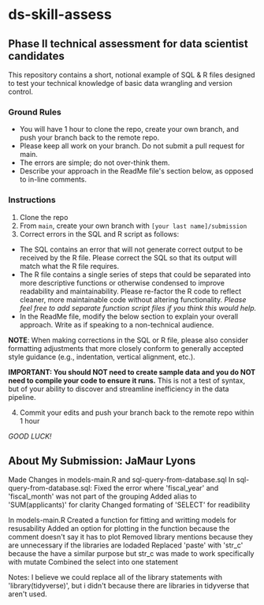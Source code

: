 # ds-skill-assess
## Phase II technical assessment for data scientist candidates

This repository contains a short, notional example of SQL & R files designed to test your technical knowledge of basic data wrangling and version control.

### Ground Rules
* You will have 1 hour to clone the repo, create your own branch, and push your branch back to the remote repo.
* Please keep all work on your branch. Do not submit a pull request for main.
* The errors are simple; do not over-think them.
* Describe your approach in the ReadMe file's section below, as opposed to in-line comments.

### Instructions
1. Clone the repo
2. From `main`, create your own branch with `[your last name]/submission`
3. Correct errors in the SQL and R script as follows:
  * The SQL contains an error that will not generate correct output to be received by the R file. Please correct the SQL so that its output will match what the R file requires.
  * The R file contains a single series of steps that could be separated into more descriptive functions or otherwise condensed to improve readability and maintainability. Please re-factor the R code to reflect cleaner, more maintainable code without altering functionality. *Please feel free to add separate function script files if you think this would help.*
  * In the ReadMe file, modify the below section to explain your overall approach. Write as if speaking to a non-technical audience.

**NOTE**: When making corrections in the SQL or R file, please also consider formatting adjustments that more closely conform to generally accepted style guidance (e.g., indentation, vertical alignment, etc.).

**IMPORTANT: You should NOT need to create sample data and you do NOT need to compile your code to ensure it runs.** This is not a test of syntax, but of your ability to discover and streamline inefficiency in the data pipeline.

4. Commit your edits and push your branch back to the remote repo within 1 hour

*GOOD LUCK!*
  
## About My Submission: JaMaur Lyons
Made Changes in models-main.R and sql-query-from-database.sql
In sql-query-from-database.sql:
  Fixed the error where 'fiscal_year' and 'fiscal_month' was not part of the grouping
  Added alias to 'SUM(applicants)' for clarity
  Changed formating of 'SELECT' for readibility

In models-main.R
  Created a function for fitting and writting models for resusability
    Added an option for plotting in the function because the comment doesn't say it has to plot
  Removed library mentions because they are unnecessary if the libraries are lodaded
  Replaced 'paste' with 'str_c' because the have a similar purpose but str_c was made to work specifically with mutate
  Combined the select into one statement
  
  Notes:
    I believe we could replace all of the library statements with 'library(tidyverse)', but i didn't because there are libraries in tidyverse that aren't used.